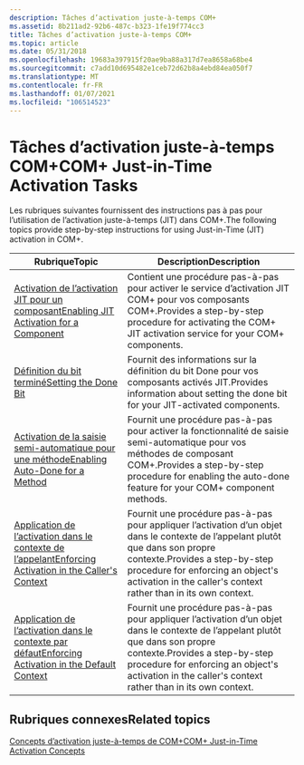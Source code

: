 ```yaml
---
description: Tâches d’activation juste-à-temps COM+
ms.assetid: 8b211ad2-92b6-487c-b323-1fe19f774cc3
title: Tâches d’activation juste-à-temps COM+
ms.topic: article
ms.date: 05/31/2018
ms.openlocfilehash: 19683a397915f20ae9ba88a317d7ea8658a68be4
ms.sourcegitcommit: c7add10d695482e1ceb72d62b8a4ebd84ea050f7
ms.translationtype: MT
ms.contentlocale: fr-FR
ms.lasthandoff: 01/07/2021
ms.locfileid: "106514523"
---
```

# <a name="com-just-in-time-activation-tasks"></a><span data-ttu-id="c9a48-103">Tâches d’activation juste-à-temps COM+</span><span class="sxs-lookup"><span data-stu-id="c9a48-103">COM+ Just-in-Time Activation Tasks</span></span>

<span data-ttu-id="c9a48-104">Les rubriques suivantes fournissent des instructions pas à pas pour l’utilisation de l’activation juste-à-temps (JIT) dans COM+.</span><span class="sxs-lookup"><span data-stu-id="c9a48-104">The following topics provide step-by-step instructions for using Just-in-Time (JIT) activation in COM+.</span></span>



| <span data-ttu-id="c9a48-105">Rubrique</span><span class="sxs-lookup"><span data-stu-id="c9a48-105">Topic</span></span>                                                                                                       | <span data-ttu-id="c9a48-106">Description</span><span class="sxs-lookup"><span data-stu-id="c9a48-106">Description</span></span>                                                                                                                               |
|-------------------------------------------------------------------------------------------------------------|-------------------------------------------------------------------------------------------------------------------------------------------|
| [<span data-ttu-id="c9a48-107">Activation de l’activation JIT pour un composant</span><span class="sxs-lookup"><span data-stu-id="c9a48-107">Enabling JIT Activation for a Component</span></span>](enabling-jit-activation-for-a-component.md)<br/>           | <span data-ttu-id="c9a48-108">Contient une procédure pas-à-pas pour activer le service d’activation JIT COM+ pour vos composants COM+.</span><span class="sxs-lookup"><span data-stu-id="c9a48-108">Provides a step-by-step procedure for activating the COM+ JIT activation service for your COM+ components.</span></span><br/>                     |
| [<span data-ttu-id="c9a48-109">Définition du bit terminé</span><span class="sxs-lookup"><span data-stu-id="c9a48-109">Setting the Done Bit</span></span>](setting-the-done-bit.md)<br/>                                                 | <span data-ttu-id="c9a48-110">Fournit des informations sur la définition du bit Done pour vos composants activés JIT.</span><span class="sxs-lookup"><span data-stu-id="c9a48-110">Provides information about setting the done bit for your JIT-activated components.</span></span><br/>                                             |
| [<span data-ttu-id="c9a48-111">Activation de la saisie semi-automatique pour une méthode</span><span class="sxs-lookup"><span data-stu-id="c9a48-111">Enabling Auto-Done for a Method</span></span>](enabling-auto-done-for-a-method.md)<br/>                           | <span data-ttu-id="c9a48-112">Fournit une procédure pas-à-pas pour activer la fonctionnalité de saisie semi-automatique pour vos méthodes de composant COM+.</span><span class="sxs-lookup"><span data-stu-id="c9a48-112">Provides a step-by-step procedure for enabling the auto-done feature for your COM+ component methods.</span></span><br/>                          |
| [<span data-ttu-id="c9a48-113">Application de l’activation dans le contexte de l’appelant</span><span class="sxs-lookup"><span data-stu-id="c9a48-113">Enforcing Activation in the Caller's Context</span></span>](enforcing-activation-in-the-caller-s-context.md)<br/> | <span data-ttu-id="c9a48-114">Fournit une procédure pas-à-pas pour appliquer l’activation d’un objet dans le contexte de l’appelant plutôt que dans son propre contexte.</span><span class="sxs-lookup"><span data-stu-id="c9a48-114">Provides a step-by-step procedure for enforcing an object's activation in the caller's context rather than in its own context.</span></span><br/> |
| [<span data-ttu-id="c9a48-115">Application de l’activation dans le contexte par défaut</span><span class="sxs-lookup"><span data-stu-id="c9a48-115">Enforcing Activation in the Default Context</span></span>](enforcing-activation-in-the-default-context.md)<br/>   | <span data-ttu-id="c9a48-116">Fournit une procédure pas-à-pas pour appliquer l’activation d’un objet dans le contexte de l’appelant plutôt que dans son propre contexte.</span><span class="sxs-lookup"><span data-stu-id="c9a48-116">Provides a step-by-step procedure for enforcing an object's activation in the caller's context rather than in its own context.</span></span><br/> |



 

## <a name="related-topics"></a><span data-ttu-id="c9a48-117">Rubriques connexes</span><span class="sxs-lookup"><span data-stu-id="c9a48-117">Related topics</span></span>

<dl> <dt>

[<span data-ttu-id="c9a48-118">Concepts d’activation juste-à-temps de COM+</span><span class="sxs-lookup"><span data-stu-id="c9a48-118">COM+ Just-in-Time Activation Concepts</span></span>](com--just-in-time-activation-concepts.md)
</dt> </dl>

 

 




